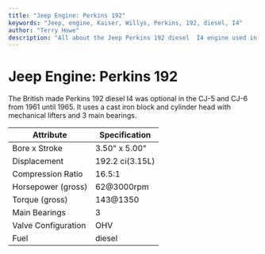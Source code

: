 ```yaml
---
title: "Jeep Engine: Perkins 192"
keywords: "Jeep, engine, Kaiser, Willys, Perkins, 192, diesel, I4"
author: "Terry Howe"
description: "All about the Jeep Perkins 192 diesel  I4 engine used in the CJ-5 and CJ-6."
---
```

# Jeep Engine: Perkins 192

The British made Perkins 192 diesel I4 was optional in the CJ-5 and CJ-6 from 1961 until 1965. It uses a cast iron block and cylinder head with mechanical lifters and 3 main bearings.

| Attribute | Specification |
|-------------------------|---|
| Bore x Stroke | 3.50" x 5.00" |
| Displacement | 192.2 ci(3.15L) |
| Compression Ratio | 16.5:1 |
| Horsepower (gross) | 62@3000rpm |
| Torque (gross) | 143@1350 |
| Main Bearings | 3 |
| Valve Configuration | OHV |
| Fuel | diesel |